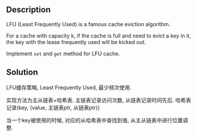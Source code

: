 ## Description

LFU (Least Frequently Used) is a famous cache eviction algorithm.

For a cache with capacity k, if the cache is full and need to evict a key in it, the key with the lease frequently used will be kicked out.

Implement `set` and `get` method for LFU cache.

## Solution

LFU缓存策略, Least Frequently Used, 最少频次使用.

实现方法为主从链表+哈希表. 主链表记录访问次数, 从链表记录时间先后. 哈希表记录(key, (value, 主链表ptr, 从链表ptr))

当一个key被使用的时候, 对应的从哈希表中查找到值, 从主从链表中进行位置调整.
